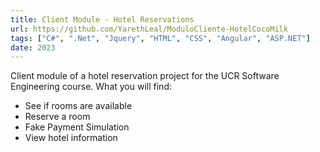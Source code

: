 ```yaml
---
title: Client Module - Hotel Reservations
url: https://github.com/YarethLeal/ModuloCliente-HotelCocoMilk
tags: ["C#", ".Net", "Jquery", "HTML", "CSS", "Angular", "ASP.NET"]
date: 2023
---
```


Client module of a hotel reservation project for the UCR Software Engineering course.
What you will find:
- See if rooms are available
- Reserve a room
- Fake Payment Simulation
- View hotel information